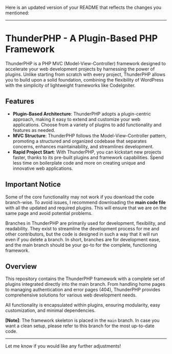 Here is an updated version of your README that reflects the changes you mentioned:

---

# ThunderPHP - A Plugin-Based PHP Framework

ThunderPHP is a PHP MVC (Model-View-Controller) framework designed to accelerate your web development projects by harnessing the power of plugins. Unlike starting from scratch with every project, ThunderPHP allows you to build upon a solid foundation, combining the flexibility of WordPress with the simplicity of lightweight frameworks like CodeIgniter.

## Features
- **Plugin-Based Architecture**: ThunderPHP adopts a plugin-centric approach, making it easy to extend and customize your web applications. Choose from a variety of plugins to add functionality and features as needed.
- **MVC Structure**: ThunderPHP follows the Model-View-Controller pattern, promoting a structured and organized codebase that separates concerns, enhances maintainability, and streamlines development.
- **Rapid Project Start**: With ThunderPHP, you can kickstart new projects faster, thanks to its pre-built plugins and framework capabilities. Spend less time on boilerplate code and more on creating unique and innovative web applications.

## Important Notice
Some of the core functionality may not work if you download the code branch-wise. To avoid issues, I recommend downloading the **main code file** with all the updated and required plugins. This will ensure that we are on the same page and avoid potential problems. 

Branches in ThunderPHP are primarily used for development, flexibility, and readability. They exist to streamline the development process for me and other contributors, but the code is designed in such a way that it will run even if you delete a branch. In short, branches are for development ease, and the main branch should be your go-to for the complete, functioning framework.

## Overview
This repository contains the ThunderPHP framework with a complete set of plugins integrated directly into the main branch. From handling home pages to managing authentication and error pages (404), ThunderPHP provides comprehensive solutions for various web development needs.

All functionality is encapsulated within plugins, ensuring modularity, easy customization, and minimal dependencies.

**[Note]**: The framework skeleton is placed in the `main` branch. In case you want a clean setup, please refer to this branch for the most up-to-date code.

---

Let me know if you would like any further adjustments!
